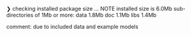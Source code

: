 ❯ checking installed package size ... NOTE
    installed size is  6.0Mb
    sub-directories of 1Mb or more:
      data   1.8Mb
      doc    1.1Mb
      libs   1.4Mb
      
comment: due to included data and example models 